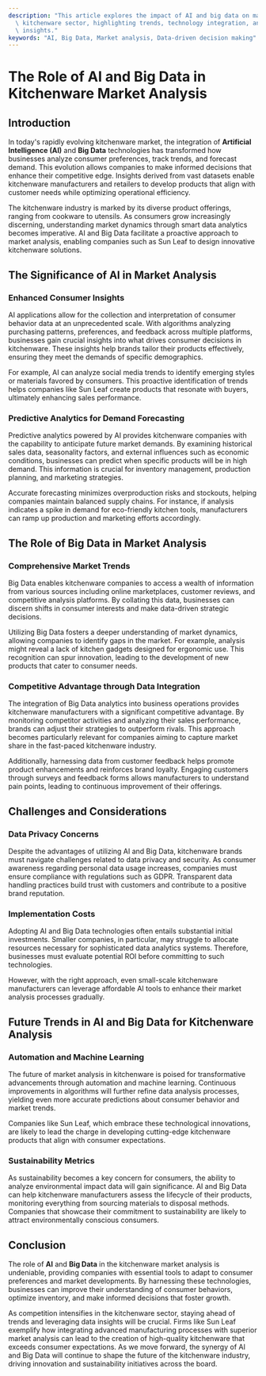 ```yaml
---
description: "This article explores the impact of AI and big data on market analysis within the\
  \ kitchenware sector, highlighting trends, technology integration, and strategic\
  \ insights."
keywords: "AI, Big Data, Market analysis, Data-driven decision making"
---
```

# The Role of AI and Big Data in Kitchenware Market Analysis

## Introduction

In today's rapidly evolving kitchenware market, the integration of **Artificial Intelligence (AI)** and **Big Data** technologies has transformed how businesses analyze consumer preferences, track trends, and forecast demand. This evolution allows companies to make informed decisions that enhance their competitive edge. Insights derived from vast datasets enable kitchenware manufacturers and retailers to develop products that align with customer needs while optimizing operational efficiency.

The kitchenware industry is marked by its diverse product offerings, ranging from cookware to utensils. As consumers grow increasingly discerning, understanding market dynamics through smart data analytics becomes imperative. AI and Big Data facilitate a proactive approach to market analysis, enabling companies such as Sun Leaf to design innovative kitchenware solutions.

## The Significance of AI in Market Analysis

### Enhanced Consumer Insights

AI applications allow for the collection and interpretation of consumer behavior data at an unprecedented scale. With algorithms analyzing purchasing patterns, preferences, and feedback across multiple platforms, businesses gain crucial insights into what drives consumer decisions in kitchenware. These insights help brands tailor their products effectively, ensuring they meet the demands of specific demographics.

For example, AI can analyze social media trends to identify emerging styles or materials favored by consumers. This proactive identification of trends helps companies like Sun Leaf create products that resonate with buyers, ultimately enhancing sales performance.

### Predictive Analytics for Demand Forecasting

Predictive analytics powered by AI provides kitchenware companies with the capability to anticipate future market demands. By examining historical sales data, seasonality factors, and external influences such as economic conditions, businesses can predict when specific products will be in high demand. This information is crucial for inventory management, production planning, and marketing strategies.

Accurate forecasting minimizes overproduction risks and stockouts, helping companies maintain balanced supply chains. For instance, if analysis indicates a spike in demand for eco-friendly kitchen tools, manufacturers can ramp up production and marketing efforts accordingly.

## The Role of Big Data in Market Analysis

### Comprehensive Market Trends

Big Data enables kitchenware companies to access a wealth of information from various sources including online marketplaces, customer reviews, and competitive analysis platforms. By collating this data, businesses can discern shifts in consumer interests and make data-driven strategic decisions.

Utilizing Big Data fosters a deeper understanding of market dynamics, allowing companies to identify gaps in the market. For example, analysis might reveal a lack of kitchen gadgets designed for ergonomic use. This recognition can spur innovation, leading to the development of new products that cater to consumer needs.

### Competitive Advantage through Data Integration

The integration of Big Data analytics into business operations provides kitchenware manufacturers with a significant competitive advantage. By monitoring competitor activities and analyzing their sales performance, brands can adjust their strategies to outperform rivals. This approach becomes particularly relevant for companies aiming to capture market share in the fast-paced kitchenware industry.

Additionally, harnessing data from customer feedback helps promote product enhancements and reinforces brand loyalty. Engaging customers through surveys and feedback forms allows manufacturers to understand pain points, leading to continuous improvement of their offerings.

## Challenges and Considerations

### Data Privacy Concerns

Despite the advantages of utilizing AI and Big Data, kitchenware brands must navigate challenges related to data privacy and security. As consumer awareness regarding personal data usage increases, companies must ensure compliance with regulations such as GDPR. Transparent data handling practices build trust with customers and contribute to a positive brand reputation.

### Implementation Costs

Adopting AI and Big Data technologies often entails substantial initial investments. Smaller companies, in particular, may struggle to allocate resources necessary for sophisticated data analytics systems. Therefore, businesses must evaluate potential ROI before committing to such technologies. 

However, with the right approach, even small-scale kitchenware manufacturers can leverage affordable AI tools to enhance their market analysis processes gradually.

## Future Trends in AI and Big Data for Kitchenware Analysis

### Automation and Machine Learning

The future of market analysis in kitchenware is poised for transformative advancements through automation and machine learning. Continuous improvements in algorithms will further refine data analysis processes, yielding even more accurate predictions about consumer behavior and market trends.

Companies like Sun Leaf, which embrace these technological innovations, are likely to lead the charge in developing cutting-edge kitchenware products that align with consumer expectations.

### Sustainability Metrics

As sustainability becomes a key concern for consumers, the ability to analyze environmental impact data will gain significance. AI and Big Data can help kitchenware manufacturers assess the lifecycle of their products, monitoring everything from sourcing materials to disposal methods. Companies that showcase their commitment to sustainability are likely to attract environmentally conscious consumers.

## Conclusion

The role of **AI** and **Big Data** in the kitchenware market analysis is undeniable, providing companies with essential tools to adapt to consumer preferences and market developments. By harnessing these technologies, businesses can improve their understanding of consumer behaviors, optimize inventory, and make informed decisions that foster growth.

As competition intensifies in the kitchenware sector, staying ahead of trends and leveraging data insights will be crucial. Firms like Sun Leaf exemplify how integrating advanced manufacturing processes with superior market analysis can lead to the creation of high-quality kitchenware that exceeds consumer expectations. As we move forward, the synergy of AI and Big Data will continue to shape the future of the kitchenware industry, driving innovation and sustainability initiatives across the board.
